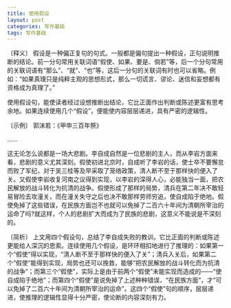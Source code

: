 ```yaml
---
title: 使用假设
layout: post
categories: 写作基础
tags: 写作基础
---
```


〔释义〕 假设是一种偏正复句的句式。一般都是偏句提出一种假设，正句说明推断的结论。前一分句常用关联词语“假使、如果、要是、倘若”等，后一个分句常用的关联词语有“那么”、“就”、“也”等，这后一分句的关联词有时也可以省略。例如：“如果真理只是纯粹主观的思想形式，那么一切谎言、谬论、迷信和妄想都有资格成为真理了。”

使用假设句，能使读者经过设想推断出结论，它比正面作出判断或陈述更富有思考余地。如果连续使用几个“假设”，便能使内容层层递进，具有严密的逻辑性。

〔示例〕 郭沫若：《甲申三百年祭》

……

这无论怎么说都是一场大悲剧。李自成自然是一位悲剧的主人，而从李岩方面来看，悲剧的意义尤其深刻。假使初进北京时，自成听了李岩的话，使士卒不要懈怠而败了军纪，对于吴三桂等及早采取了笼络政策，清人断不至于那样快的便入了关。又假使李岩收复河南之议得到实现，以李岩的深得人心，必能独当一面，把农民解放的战斗转化为抗清的战争。假使形成了那样的局势，清兵在第二年决不敢轻易冒险去攻潼关，而在潼关失守之后也决不敢那样劳师穷追，使自成陷于绝地。假使免掉了这些错误，在民族方面岂不也就可以免掉了二百六十年间为清朝所宰治的运命了吗?就这样，个人的悲剧扩大而成为了民族的悲剧，这意义不能说是不深刻的。

〔简析〕 上文用四个假设句，总结了李自成失败的教训，它比正面的判断或陈述更能给人深沉的思索。连续使用几个假设，是环环相扣地进行了推理的：如果第一个“假使”得以实现，“清人断不至于那样快的便入了关”；清兵入关后，如果第二个“假使”能得到实现，局势也还可以挽救，能够“把农民解放的战斗转化而为抗清的战争”；而第三个“假使”，实际上是由于前两个“假使”未能实现而造成的——“使自成陷于绝地”；而第四个“假使”是说免掉了上述种种错误，“在民族方面”，才“可以免掉了二百六十年间为清朝所宰治的运命”。这四个“假使”句的顺序，层层递进，使推理的逻辑性显得十分严密，使论断的内容深刻有力。 